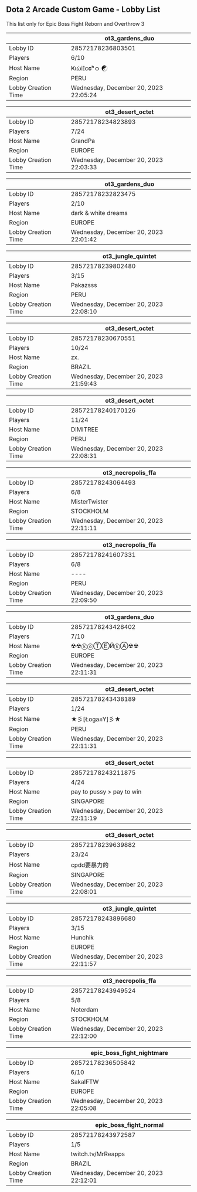 ## Dota 2 Arcade Custom Game - Lobby List

This list only for Epic Boss Fight Reborn and Overthrow 3

|  | ot3_gardens_duo |
| ------ | ------ |
| Lobby ID | 28572178236803501 |
| Players | 6/10 |
| Host Name | Ҝιώi𝕀c𝐜ʰｏ  ☯ |
| Region | PERU |
| Lobby Creation Time | Wednesday, December 20, 2023 22:05:24 |


|  | ot3_desert_octet |
| ------ | ------ |
| Lobby ID | 28572178234823893 |
| Players | 7/24 |
| Host Name | GrandPa |
| Region | EUROPE |
| Lobby Creation Time | Wednesday, December 20, 2023 22:03:33 |


|  | ot3_gardens_duo |
| ------ | ------ |
| Lobby ID | 28572178232823475 |
| Players | 2/10 |
| Host Name | dark & white dreams |
| Region | EUROPE |
| Lobby Creation Time | Wednesday, December 20, 2023 22:01:42 |


|  | ot3_jungle_quintet |
| ------ | ------ |
| Lobby ID | 28572178239802480 |
| Players | 3/15 |
| Host Name | Pakazsss |
| Region | PERU |
| Lobby Creation Time | Wednesday, December 20, 2023 22:08:10 |


|  | ot3_desert_octet |
| ------ | ------ |
| Lobby ID | 28572178230670551 |
| Players | 10/24 |
| Host Name | zx. |
| Region | BRAZIL |
| Lobby Creation Time | Wednesday, December 20, 2023 21:59:43 |


|  | ot3_desert_octet |
| ------ | ------ |
| Lobby ID | 28572178240170126 |
| Players | 11/24 |
| Host Name | DIMITREE |
| Region | PERU |
| Lobby Creation Time | Wednesday, December 20, 2023 22:08:31 |


|  | ot3_necropolis_ffa |
| ------ | ------ |
| Lobby ID | 28572178243064493 |
| Players | 6/8 |
| Host Name | MisterTwister |
| Region | STOCKHOLM |
| Lobby Creation Time | Wednesday, December 20, 2023 22:11:11 |


|  | ot3_necropolis_ffa |
| ------ | ------ |
| Lobby ID | 28572178241607331 |
| Players | 6/8 |
| Host Name | ---- |
| Region | PERU |
| Lobby Creation Time | Wednesday, December 20, 2023 22:09:50 |


|  | ot3_gardens_duo |
| ------ | ------ |
| Lobby ID | 28572178243428402 |
| Players | 7/10 |
| Host Name | ☢☢ⓚⓞⓉⒺЙⓚⒶ☢☢ |
| Region | EUROPE |
| Lobby Creation Time | Wednesday, December 20, 2023 22:11:31 |


|  | ot3_desert_octet |
| ------ | ------ |
| Lobby ID | 28572178243438189 |
| Players | 1/24 |
| Host Name | ★彡[ŁogaภY]彡★ |
| Region | PERU |
| Lobby Creation Time | Wednesday, December 20, 2023 22:11:31 |


|  | ot3_desert_octet |
| ------ | ------ |
| Lobby ID | 28572178243211875 |
| Players | 4/24 |
| Host Name | pay to pussy > pay to win |
| Region | SINGAPORE |
| Lobby Creation Time | Wednesday, December 20, 2023 22:11:19 |


|  | ot3_desert_octet |
| ------ | ------ |
| Lobby ID | 28572178239639882 |
| Players | 23/24 |
| Host Name | cpdd要暴力的 |
| Region | SINGAPORE |
| Lobby Creation Time | Wednesday, December 20, 2023 22:08:01 |


|  | ot3_jungle_quintet |
| ------ | ------ |
| Lobby ID | 28572178243896680 |
| Players | 3/15 |
| Host Name | Hunchik |
| Region | EUROPE |
| Lobby Creation Time | Wednesday, December 20, 2023 22:11:57 |


|  | ot3_necropolis_ffa |
| ------ | ------ |
| Lobby ID | 28572178243949524 |
| Players | 5/8 |
| Host Name | Noterdam |
| Region | STOCKHOLM |
| Lobby Creation Time | Wednesday, December 20, 2023 22:12:00 |


|  | epic_boss_fight_nightmare |
| ------ | ------ |
| Lobby ID | 28572178236505842 |
| Players | 6/10 |
| Host Name | SakalFTW |
| Region | EUROPE |
| Lobby Creation Time | Wednesday, December 20, 2023 22:05:08 |


|  | epic_boss_fight_normal |
| ------ | ------ |
| Lobby ID | 28572178243972587 |
| Players | 1/5 |
| Host Name | twitch.tv/MrReapps |
| Region | BRAZIL |
| Lobby Creation Time | Wednesday, December 20, 2023 22:12:01 |


